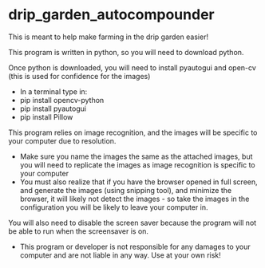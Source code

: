 # drip_garden_autocompounder
This is meant to help make farming in the drip garden easier! 

This program is written in python, so you will need to download python.

Once python is downloaded, you will need to install pyautogui and open-cv (this is used for confidence for the images)
  - In a terminal type in:
  -   pip install opencv-python
  -   pip install pyautogui 
  -   pip install Pillow


This program relies on image recognition, and the images will be specific to your computer due to resolution.
  - Make sure you name the images the same as the attached images, but you will need to replicate the images as image recognition is specific to your computer
  - You must also realize that if you have the browser opened in full screen, and generate the images (using snipping tool), and minimize the browser, it will likely not 
   detect the images - so take the images in the configuration you will be likely to leave your computer in.
   
You will also need to disable the screen saver because the program will not be able to run when the screensaver is on. 

* This program or developer is not responsible for any damages to your computer and are not liable in any way. Use at your own risk!

